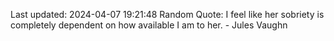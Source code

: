 Last updated: 2024-04-07 19:21:48
Random Quote: I feel like her sobriety is completely dependent on how available I am to her. - Jules Vaughn